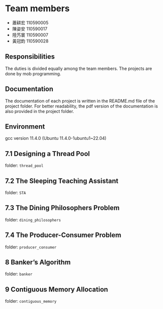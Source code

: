 # Team members

- 蕭耕宏 110590005
- 陳姿安 110590017
- 陸艿寰 110590007
- 黃冠鈞 110590028

## Responsibilities

The duties is divided equally among the team members. The projects are done by mob programming.

## Documentation

The documentation of each project is written in the README.md file of the project folder. For better readability, the pdf version of the documentation is also provided in the project folder.

## Environment

gcc version 11.4.0 (Ubuntu 11.4.0-1ubuntu1~22.04)

## 7.1 Designing a Thread Pool
folder: `thread_pool`

## 7.2 The Sleeping Teaching Assistant
folder: `STA`

## 7.3  The Dining Philosophers Problem
folder: `dining_philosophers`

## 7.4 The Producer-Consumer Problem
folder: `producer_consumer`

## 8 Banker’s Algorithm
folder: `banker`

## 9 Contiguous Memory Allocation
folder: `contiguous_memory`
